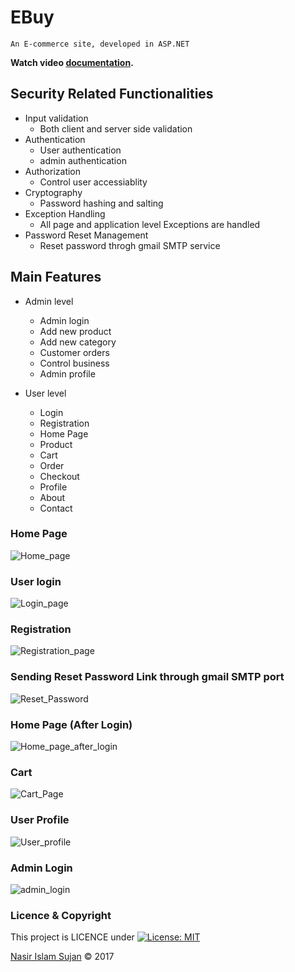 # EBuy
    An E-commerce site, developed in ASP.NET
 
 
**Watch video [documentation](https://www.youtube.com/watch?v=BYWlrxLEG5g).**
    
## Security Related Functionalities
* Input validation
    * Both client and server side validation
* Authentication
    * User authentication
    * admin authentication  
* Authorization
    * Control user accessiablity
* Cryptography
    * Password hashing and salting
* Exception Handling
    * All page and application level Exceptions are handled
* Password Reset Management
    * Reset password throgh gmail SMTP service
    
## Main Features
* Admin level
    * Admin login
    * Add new product
    * Add new category
    * Customer orders
    * Control business
    * Admin profile

* User level
    * Login
    * Registration
    * Home Page
    * Product
    * Cart
    * Order
    * Checkout
    * Profile
    * About
    * Contact

### Home Page
![Home_page](https://res.cloudinary.com/nasir78526/image/upload/q_100/v1524638500/HomePage_Ebuy_odnwal.png)

### User login
![Login_page](http://res.cloudinary.com/nasir78526/image/upload/q_100,r_0/v1513865759/login_qswzbl.png)

### Registration
![Registration_page](http://res.cloudinary.com/nasir78526/image/upload/q_100/v1513866465/Registration_ucqkad.png)

### Sending Reset Password Link through gmail SMTP port
![Reset_Password](http://res.cloudinary.com/nasir78526/image/upload/q_100/v1514473375/sending_email_eavb9f.png)

### Home Page (After Login) 
![Home_page_after_login](http://res.cloudinary.com/nasir78526/image/upload/q_100/v1514473402/homepage_UI_after_login_rykxrh.jpg)

### Cart
![Cart_Page](http://res.cloudinary.com/nasir78526/image/upload/q_100/v1515668195/Untitled_xeuaog.png)

### User Profile
![User_profile](http://res.cloudinary.com/nasir78526/image/upload/q_100/v1514473407/profile_lnby29.png)

### Admin Login
![admin_login](http://res.cloudinary.com/nasir78526/image/upload/q_100/v1514473409/admin_login_wufkc7.png)


### Licence & Copyright 
This project is LICENCE under [![License: MIT](https://img.shields.io/badge/License-MIT-yellow.svg)](https://opensource.org/licenses/MIT)

<a href="https://github.com/78526Nasir">Nasir Islam Sujan</a> &copy; 2017
